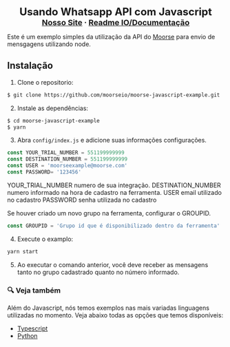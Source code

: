 <p align="center">
    <strong><font size="+2">Usando Whatsapp API com Javascript</font></strong>
    <br/>
    <strong><font size="+1" align="center">
      <a href="https://moorse.io/">Nosso Site</a>
      <span> · </span>
      <a href="https://moorse.readme.io/">Readme IO/Documentação</a>
    </font></strong>
</p>

Este é um exemplo simples da utilização da API do [Moorse](https://github.com/moorseio) para envio de mensgagens utilizando node.


## Instalação
1. Clone o repositorio:
```bash
$ git clone https://github.com/moorseio/moorse-javascript-example.git
```
2. Instale as dependências:

```bash
$ cd moorse-javascript-example
$ yarn 
```

3. Abra `config/index.js` e adicione suas informações configurações.
```js
const YOUR_TRIAL_NUMBER = 551199999999
const DESTINATION_NUMBER = 551199999999
const USER = 'moorseexample@moorse.com'
const PASSWORD= '123456'
```

YOUR_TRIAL_NUMBER numero de sua integração.
DESTINATION_NUMBER numero informado na hora de cadastro na ferramenta.
USER email utilizado no cadastro 
PASSWORD senha utilizada no cadastro

Se houver criado um novo grupo na ferramenta, configurar o GROUPID.

```js
const GROUPID = 'Grupo id que é disponibilizado dentro da ferramenta'
```

4. Execute o examplo:
```bash
yarn start
```

5. Ao executar o comando anterior, você deve receber as mensagens tanto no grupo cadastrado
quanto no número informado.

### :mag: Veja também

Além do Javascript, nós temos exemplos nas mais variadas linguagens utilizadas no momento. Veja abaixo todas as opções que temos disponíveis:

- [Typescript](https://github.com/moorseio/moorse-typescript-example)
- [Python](https://github.com/moorseio/moorse-python-example)

<a id="structure"></a>
